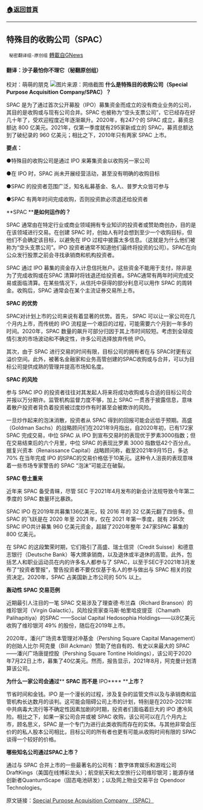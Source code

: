 ###  [:house:返回首頁](https://github.com/ourhimalayas/txt)
---


## 特殊目的收购公司（SPAC）
` 秘密翻译组-原创组` [轉載自GNews](https://gnews.org/zh-hans/1619115/)

#### 翻译：沙子最怕你不理它（秘翻原创组）
校对：萌萌的朋克
![](https://assets.gnews.org/wp-content/uploads/2021/10/2-127.jpg)图片来源：网络截图
**什么是特殊目的收购公司（****Special Purpose Acquisition Company****/****SPAC****）？**

SPAC 是为了通过首次公开募股（IPO）募集资金而成立的没有商业业务的公司，其目的是收购或与现有公司合并。SPAC 也被称为“空头支票公司”，它已经存在好几十年了，受欢迎程度近年逐渐飙升。2020年，有247个的 SPAC 成立，募资总额达 800 亿美元。2021年，仅第一季度就有295家新成立的 SPAC，募资总额达到了破纪录的 960 亿美元；相比之下，2010年只有两家 SPAC 上市。

**要点：**

●特殊目的收购公司是通过 IPO 来筹集资金以收购另一家公司

●在 IPO 时，SPAC 尚未开展经营活动，甚至没有明确的收购目标

●SPAC 的投资者范围广泛，知名私募基金、名人、普罗大众皆可参与

●SPAC 有两年时间完成收购，否则投资款必须退还给投资者

**SPAC ****是如何运作的？**

SPAC 通常由在特定行业或商业领域拥有专业知识的投资者或赞助商创办，目的是在该领域进行交易。在创建 SPAC 时，创始人有时会想到至少一个收购目标，但他们不会确定该目标，以避免在 IPO 过程中披露太多信息。（这就是为什么他们被称为“空头支票公司”。IPO 投资者通常不知道他们最终将投资的公司）。SPAC在向公众发行股票之前会寻找承销商和机构投资者。

SPAC 通过 IPO 募集的资金存入计息信托账户。这些资金不能用于支付，除非是为了完成收购或在SPAC 清算时将钱退还给投资者。SPAC通常有两年时间完成交易或面临清算。在某些情况下，从信托中获得的部分利息可以用作 SPAC 的周转金。收购后，SPAC 通常会在某个主流证券交易所上市。

**SPAC 的优势**

SPAC对计划上市的公司来说有着显著的优势。首先， SPAC 可以让一家公司在几个月内上市，而传统的 IPO 流程是一个艰巨的过程，可能需要六个月到一年多的时间。2020年，SPAC 数量的飙升可部分归因于其上市时间较短。考虑到全球疫情引发的市场波动和不确定性，许多公司选择放弃传统 IPO。

其次，由于 SPAC 进行交易的时间有限，目标公司的拥有者在与 SPAC时更有议溢价空间。此外，被著名金融家和业务高管创建的SPAC收购或与合并，可以为目标公司提供成熟的管理并提高市场知名度。

**SPAC 的风险**

参与 SPAC IPO 的投资者往往对其发起人将来将成功收购或与合适的目标公司合并报以万分期许。监管机构监督力度不够，加上 SPAC 一贯吝于披露信息，意味着散户投资者背负着投资被过度炒作有时甚至会被欺诈的风险。

一旦炒作起来的泡沫消散，投资者从 SPAC 得到的回报可能会远低于预期。高盛（Goldman Sachs）的战略顾问们在2021年9月指出，自2020年初，已有172家 SPAC 完成交易，中位 SPAC 从 IPO 到宣布交易时的表现优于罗素3000指数；但在交易结束后的六个月里，中位 SPAC 的表现比罗素 3000 指数低42个百分点。据复兴资本（Renaissance Capital）战略顾问称，截至2021年9月15日，多达 70% 在当年完成 IPO 的SPAC的交易价格低于10美元。这种令人沮丧的表现意味着一些市场专家警告的 SPAC “泡沫”可能正在破裂。

**SPAC 卷土重来**

近年来 SPAC 备受青睐，尽管 SEC 于2021年4月发布的新会计法规导致今年第二季度的 SPAC 数量环比暴跌。

SPAC IPO 在2019年共募集136亿美元，较 2016 年的 32 亿美元翻了四倍多。但 SPAC 的飞跃是在 2020 年至 2021 年，仅在 2021 年第一季度，就有 295次SPAC IPO共计募集 960 亿美元资金，超越了2020年整年 247家SPAC 募集的 800 亿美元。

在 SPAC 的这段繁荣时期，它们吸引了高盛、瑞士信贷（Credit Suisse）和德意志银行（Deutsche Bank）等大牌承销商，以及退休或半退休的高管。此外，包括艺人和职业运动员在内的许多名人都参与了 SPAC，以至于SEC于2021年3月发布了“投资者警报”，警告投资者不要仅仅基于名人的参与做出与 SPAC 相关的投资决定。2020年，SPAC 占美国新上市公司的 50% 以上。

**轰动性 SPAC 交易范例**

近期最引人注目的一笔 SPAC 交易涉及了理查德·布兰森（Richard Branson）的维珍银河（Virgin Galactic）。风险投资家查马斯·帕里哈皮提亚（Chamath Palihapitiya）的SPAC ——Social Capital Hedosophia Holdings——以8亿美元收购了维珍银河 49% 的股份，随后在2019年上市。

2020年，潘兴广场资本管理对冲基金（Pershing Square Capital Management）的创始人比尔·阿克曼（Bill Ackman）赞助了他自有的、有史以来最大的 SPAC——潘兴广场唐提控股（Pershing Square Tontine Holdings），该公司于2020年7月22日上市，募集了40亿美元。然而，报告显示，2021年8月，阿克曼计划清算该公司。

**为什么一家公司会通过**** ****SPAC**** ****而不是**** IPO**** ****上市？**

节省时间和金钱。IPO 是一个漫长的过程，涉及复杂的监管文件以及与承销商和监管机构长达数月的谈判。这可能会阻碍公司上市的计划，特别是在2020-2021年中共病毒大流行等不确定性因素加剧的时期，投资者们面临着巨大的 IPO 遭冷风险。相比之下，如果一家公司合并或被 SPAC 收购，该公司可以在几个月内上市，顾名思义，SPAC 是一个专门为进行此类收购而存在的实体。与其他非常会压价的的私人股本公司相比，目标公司的所有者也更有可能从收购时间有限的 SPAC 谈得一个较好的价格。

**哪些知名公司通过SPAC上市？**

通过与 SPAC 合并上市的一些最著名的公司有：数字体育娱乐和游戏公司 DraftKings（美国在线博彩龙头）；航空航天和太空旅行公司维珍银河；能源存储创新者QuantumScape（固态电池研发）；以及网上物业交易平台 Opendoor Technologies。

原文链接：[Special Purpose Acquisition Company （SPAC）](https://www.investopedia.com/terms/s/spac.asp)
